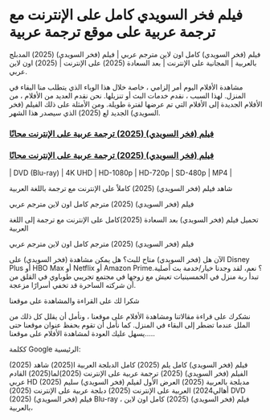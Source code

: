 # فيلم فخر السويدي كامل على الإنترنت مع ترجمة عربية على موقع ترجمة عربية 

فيلم (فخر السويدي) كامل اون لاين مترجم عربي | فيلم (فخر السويدي) (2025) المدبلج بالعربية | المجانية على الإنترنت | بعد السعادة (2025) على الإنترنت | (2025) اون لاين عربي.

مشاهدة الأفلام اليوم أمر إلزامي ، خاصة خلال هذا الوباء الذي يتطلب منا البقاء في المنزل. لهذا السبب ، نقدم خدمات البث أو تنزيلها. نحن نقدم العديد من الأفلام ، من الأفلام الجديدة إلى الأفلام التي تم عرضها لفترة طويلة. ومن الأمثلة على ذلك الفيلم (فخر السويدي) الجديد لع (2025) الذي سيصدر هذا الشهر.

### [فيلم (فخر السويدي) (2025) ترجمة عربية على الإنترنت مجانًا](https://tinyurl.com/4jfv7krm)

### [فيلم (فخر السويدي) (2025) ترجمة عربية على الإنترنت مجانًا](https://tinyurl.com/4jfv7krm)

| DVD (Blu-ray) | 4K UHD | HD-1080p | HD-720p | SD-480p | MP4 |

شاهد فيلم (فخر السويدي) (2025) كاملاً على الإنترنت مع ترجمة باللغة العربية

فيلم (فخر السويدي) (2025) مترجم كامل اون لاين مترجم عربي

تحميل فيلم (فخر السويدي) بعد السعادة (2025)كامل على الإنترنت مع ترجمة إلى اللغة العربية

فيلم (فخر السويدي) (2025) مترجم كامل اون لاين مترجم عربي

الآن هل (فخر السويدي) متاح للبث؟ هل يمكن مشاهدة (فخر السويدي) على Disney Plus أو HBO Max أو Netflix أو Amazon Prime؟ نعم، لقد وجدنا خيار/خدمة بث أصلية. تبدأ ربة منزل في الخمسينيات تعيش مع زوجها في مجتمع تجريبي طوباوي في القلق من أن شركته الساحرة قد تخفي أسرارًا مزعجة.

شكرا لك على القراءة والمشاهدة على موقعنا

نشكرك على قراءة مقالاتنا ومشاهدة الأفلام على موقعنا ، ونأمل أن يقلل كل ذلك من الملل عندما تضطر إلى البقاء في المنزل. كما نأمل أن تقوم بحفظ عنوان موقعنا حتى يسهل عليك العودة لمشاهدة الأفلام على موقعنا.....

ككلمة Google الرئيسية:

(2025) فيلم (فخر السويدي) كامل
يلم (2025) كامل الدبلجة العربية
ا(2025) شاهد الفيلم (فخر السويدي)
(2025) ترجمة عربية على الإنترنت
(2025)لما(2025) القادم عربي HD
(2025) مدبلجة بالعربية
(2025) العرض الأول لفيلم (فخر السويدي)
سليم أهالي2024) العربية على الإنترنت
(2025) دبلجة عربية على الإنترنت
(2025) DVD
(2025) فيلم (فخر السويدي) Blu-ray ،
فيلم (فخر السويدي) (2025) كامل اون لاين بالعربية،
